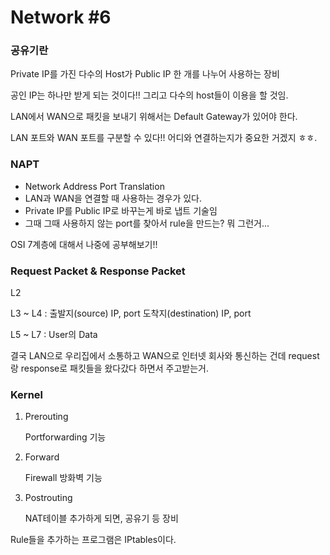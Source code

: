 # Network #6

### 공유기란

Private IP를 가진 다수의 Host가 Public IP 한 개를 나누어 사용하는 장비

공인 IP는 하나만 받게 되는 것이다!! 그리고 다수의 host들이 이용을 할 것임.

LAN에서 WAN으로 패킷을 보내기 위해서는 Default Gateway가 있어야 한다.

LAN 포트와 WAN 포트를 구분할 수 있다!! 어디와 연결하는지가 중요한 거겠지 ㅎㅎ.

### NAPT

- Network Address Port Translation
- LAN과 WAN을 연결할 때 사용하는 경우가 있다.
- Private IP를 Public IP로 바꾸는게 바로 냅트 기술임
- 그때 그때 사용하지 않는 port를 찾아서 rule을 만드는? 뭐 그런거...

OSI 7계층에 대해서 나중에 공부해보기!!

### Request Packet & Response Packet

L2

L3 ~ L4 : 출발지(source) IP, port 도착지(destination) IP, port

L5 ~ L7 : User의 Data

결국 LAN으로 우리집에서 소통하고 WAN으로 인터넷 회사와 통신하는 건데 request랑 response로 패킷들을 왔다갔다 하면서 주고받는거.

### Kernel

1. Prerouting

   Portforwarding 기능

2. Forward

   Firewall 방화벽 기능

3. Postrouting

   NAT테이블 추가하게 되면, 공유기 등 장비

Rule들을 추가하는 프로그램은 IPtables이다.